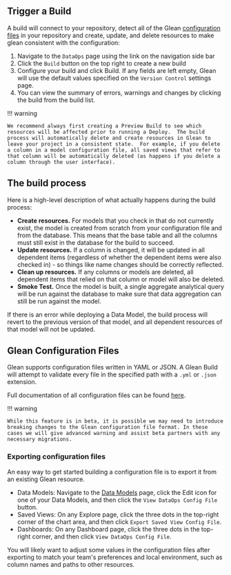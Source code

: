 ## Trigger a Build

A build will connect to your repository, detect all of the Glean [configuration files](index.md) in your repository and create, update, and delete resources to make glean consistent with the configuration:

1. Navigate to the `DataOps` page using the link on the navigation side bar
2. Click the `Build` button on the top right to create a new build
3. Configure your build and click Build. If any fields are left empty, Glean will use the default values specified on the `Version Control` settings page.
4. You can view the summary of errors, warnings and changes by clicking the build from the build list.

!!! warning

    We recommend always first creating a Preview Build to see which resources will be affected prior to running a Deploy.  The build process will automatically delete and create resources in Glean to leave your project in a consistent state.  For example, if you delete a column in a model configuration file, all saved views that refer to that column will be automatically deleted (as happens if you delete a column through the user interface).

## The build process

Here is a high-level description of what actually happens during the build process:

- **Create resources.** For models that you check in that do not currently exist, the model is created from scratch from your configuration file and from the database. This means that the base table and all the columns must still exist in the database for the build to succeed.
- **Update resources.** If a column is changed, it will be updated in all dependent items (regardless of whether the dependent items were also checked in) - so things like name changes should be correctly reflected.
- **Clean up resources.** If any columns or models are deleted, all dependent items that relied on that column or model will also be deleted.
- **Smoke Test.** Once the model is built, a single aggregate analytical query will be run against the database to make sure that data aggregation can still be run against the model.

If there is an error while deploying a Data Model, the build process will revert to the previous version of that model, and all dependent resources of that model will not be updated.

## Glean Configuration Files

Glean supports configuration files written in YAML or JSON. A Glean Build will attempt to validate every file in the specified path with a `.yml` or `.json` extension.

Full documentation of all configuration files can be found [here](./config-schema/index.md).

!!! warning

    While this feature is in beta, it is possible we may need to introduce breaking changes to the Glean configuration file format. In these cases we will give advanced warning and assist beta partners with any necessary migrations.

### Exporting configuration files

An easy way to get started building a configuration file is to export it from an existing Glean resource.

- Data Models: Navigate to the [Data Models](https://glean.io/app/p/data-models) page, click the Edit icon for one of your Data Models, and then click the `View DataOps Config File` button.
- Saved Views: On any Explore page, click the three dots in the top-right corner of the chart area, and then click `Export Saved View Config File`.
- Dashboards: On any Dashboard page, click the three dots in the top-right corner, and then click `View DataOps Config File`.

You will likely want to adjust some values in the configuration files after exporting to match your team's preferences and local environment, such as column names and paths to other resources.
